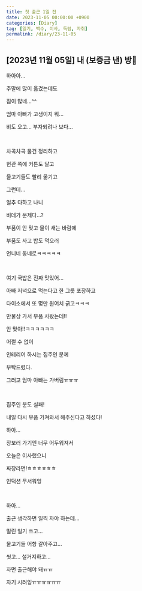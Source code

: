 ```yaml
---
title: 첫 출근 1일 전
date: 2023-11-05 00:00:00 +0900
categories: [Diary]
tag: [일기, 백수, 이사, 독립, 자취]
permalink: /diary/23-11-05
---
```


## [2023년 11월 05일] 내 (보증금 낸) 방💚

하아아...

주말에 많이 옮겼는데도

짐이 많네...^^

엄마 아빠가 고생이지 뭐...

비도 오고... 부자되려나 보다...

<br/>

차곡차곡 물건 정리하고

현관 쪽에 커튼도 달고

물고기들도 빨리 옮기고

그런데...

얼추 다하고 나니

비데가 문제다...?

부품이 안 맞고 물이 새는 바람에

부품도 사고 밥도 먹으러

언니네 동네로ㅋㅋㅋㅋㅋ

<br/>

여기 국밥은 진짜 맛있어...

아빠 저녁으로 먹는다고 한 그릇 포장하고

다이소에서 또 몇만 원어치 긁고ㅋㅋㅋ

만물상 가서 부품 사왔는데!!

안 맞아!!ㅋㅋㅋㅋㅋㅋ

어쩔 수 없이

인테리어 하시는 집주인 분께

부탁드렸다.

그러고 엄마 아빠는 가버림ㅠㅠㅠ

<br/>

집주인 분도 실패!

내일 다시 부품 가져와서 해주신다고 하셨다!

하아...

장보러 가기엔 너무 어두워져서

오늘은 이사했으니

짜장라면!ㅎㅎㅎㅎㅎㅎ

인덕션 무서워잉

<br/>

하아...

출근 생각하면 일찍 자야 하는데...

밀린 일기 쓰고...

물고기들 어항 갈아주고...

씻고... 설거지하고...

자면 출근해야 돼ㅠㅠ

자기 시러잉ㅠㅠㅠㅠㅠㅠ
